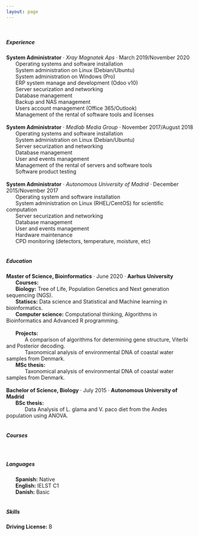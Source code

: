 ```yaml
---
layout: page
---
```


<style>
p {
    margin: 0;
}
div.a {
    text-indent: 25px;
}
div.b {
    text-indent: 50px;
}
</style>

<p>&nbsp;</p>

<h5>Experience</h5>

<b>System Administrator</b> · <i>Xray Magnatek Aps</i> · March 2019/November 2020<br>
<div class="a">
    <p>Operating systems and software installation</p>
    <p>System administration on Linux (Debian/Ubuntu)</p>
    <p>System administration on Windows (Pro)</p>
    <p>ERP system manage and development (Odoo v10)</p>
    <p>Server securization and networking</p>
    <p>Database management</p>
    <p>Backup and NAS management</p>
    <p>Users account management (Office 365/Outlook)</p>
    <p>Management of the rental of software tools and licenses</p>
</div>

<p>&nbsp;</p>

<b>System Administrator</b> · <i>Medlab Media Group</i> · November 2017/August 2018<br>
<div class="a">
    <p>Operating systems and software installation</p>
    <p>System administration on Linux (Debian/Ubuntu)</p>
    <p>Server securization and networking</p>
    <p>Database management</p>
    <p>User and events management</p>
    <p>Management of the rental of servers and software tools</p>
    <p>Software product testing</p>
</div>

<p>&nbsp;</p>

<b>System Administrator</b> · <i>Autonomous University of Madrid</i> · December 2015/November 2017<br>
<div class="a">
    <p>Operating system and software installation</p>
    <p>System administration on Linux (RHEL/CentOS) for scientific computation</p>
    <p>Server securization and networking</p>
    <p>Database management</p>
    <p>User and events management</p>
    <p>Hardware maintenance</p>
    <p>CPD monitoring (detectors, temperature, moisture, etc)</p>
</div>

<p>&nbsp;</p>

<h5>Education</h5>

<b>Master of Science, Bioinformatics</b> · June 2020 · <b>Aarhus University</b><br>
    <div class="a">
        <b>Courses:</b>
    </div>
    <div class="a">
	    <p><b>Biology:</b> Tree of Life, Population Genetics and Next generation sequencing (NGS).</p>
	    <p><b>Statiscs:</b> Data science and Statistical and Machine learning in bioinformatics.</p>
	   <p><b>Computer science:</b> Computational thinking, Algorithms in Bioinformatics and Advanced R programming.</p>
    </div>    
    <div class="a">
        <b>Projects:</b>
    </div>
    <div class="b">
	   <p>A comparison of algorithms for determining gene structure, Viterbi and Posterior decoding.</p>
	   <p>Taxonomical analysis of environmental DNA of coastal water samples from Denmark.</p>
    </div>
    <div class="a">
        <b>MSc thesis:</b>
    </div>
    <div class="b">
        <p>Taxonomical analysis of environmental DNA of coastal water samples from Denmark.</p>
    </div>

<p>&nbsp;</p>

<b>Bachelor of Science, Biology</b> · July 2015 · <b>Autonomous University of Madrid</b><br>
    <div class="a">
        <b>BSc thesis:</b>
    </div>
    <div class="b">
	    <p>Data Analysis of L. glama and V. paco diet from the Andes population using ANOVA.</p>
    </div>

<p>&nbsp;</p>

<h5>Courses</h5>

<p>&nbsp;</p>

<h5>Languages</h5>

<div class="a">
    <p><b>Spanish:</b> Native</p>
    <p><b>English:</b> IELST C1</p> 
    <p><b>Danish:</b> Basic</p>
</div>

<p>&nbsp;</p>

<h5>Skills</h5>

<b>Driving License:</b> B
